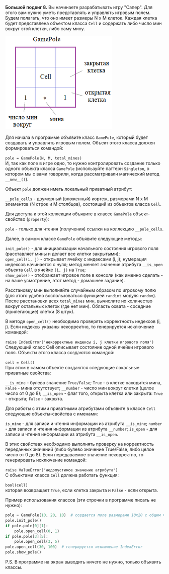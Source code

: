**Большой подвиг 8.** Вы начинаете разрабатывать игру "Сапер". Для этого вам нужно уметь представлять и управлять 
игровым полем. Будем полагать, что оно имеет размеры N x M клеток.
Каждая клетка будет представлена объектом класса `Cell` и содержать либо число мин вокруг этой клетки, либо саму мину.

![img.png](img.png)

Для начала в программе объявите класс `GamePole`, который будет создавать и управлять игровым полем.
Объект этого класса должен формироваться командой:

`pole = GamePole(N, M, total_mines)` \
И, так как поле в игре одно, то нужно контролировать создание только одного объекта класса `GamePole` (используйте 
паттерн `Singleton`, о котором мы с вами говорили, когда рассматривали магический метод `__new__()`).

Объект `pole` должен иметь локальный приватный атрибут:

`__pole_cells` - двумерный (вложенный) кортеж, размерами N x M элементов (N строк и M столбцов), состоящий из объектов класса `Cell`.

Для доступа к этой коллекции объявите в классе `GamePole` объект-свойство (`property`):

`pole` - только для чтения (получения) ссылки на коллекцию `__pole_cells`.

Далее, в самом классе `GamePole` объявите следующие методы:

`init_pole()` - для инициализации начального состояния игрового поля (расставляет мины и делает все клетки закрытыми); \
`open_cell(i, j)` - открывает ячейку с индексами (i, j); нумерация индексов начинается с нуля; метод меняет значение атрибута `__is_open` объекта `Cell` в ячейке `(i, j)` на `True`; \
`show_pole()` - отображает игровое поле в консоли (как именно сделать - на ваше усмотрение, этот метод - домашнее задание).

Расстановку мин выполняйте случайным образом по игровому полю (для этого удобно воспользоваться функцией `randint` модуля `random`).
После расстановки всех `total_mines` мин, вычислите их количество вокруг остальных клеток (где нет мин). Область охвата - соседние (прилегающие) клетки (8 штук).

В методе `open_cell()` необходимо проверять корректность индексов (i, j). Если индексы указаны некорректно, то генерируется исключение командой:

`raise IndexError('некорректные индексы i, j клетки игрового поля')` \
Следующий класс Cell описывает состояние одной ячейки игрового поля. Объекты этого класса создаются командой:

`cell = Cell()` \
При этом в самом объекте создаются следующие локальные приватные свойства:

`__is_mine` - булево значение `True/False`; `True` - в клетке находится мина, `False` - мина отсутствует;
`__number` - число мин вокруг клетки (целое число от 0 до 8);
`__is_open` - флаг того, открыта клетка или закрыта: `True` - открыта; `False` - закрыта.

Для работы с этими приватными атрибутами объявите в классе `Cell` следующие объекты-свойства с именами:

`is_mine` - для записи и чтения информации из атрибута `__is_mine`;
`number` - для записи и чтения информации из атрибута `__number`;
`is_open` - для записи и чтения информации из атрибута `__is_open`.

В этих свойствах необходимо выполнять проверку на корректность переданных значений (либо булево значение True/False,
либо целое число от 0 до 8). Если передаваемое значение некорректно, то генерировать исключение командой:

`raise ValueError("недопустимое значение атрибута")` \
С объектами класса `Cell` должна работать функция:

`bool(cell)` \
которая возвращает `True`, если клетка закрыта и `False` - если открыта.

Пример использования классов (эти строчки в программе писать не нужно):

```python
pole = GamePole(10, 20, 10)  # создается поле размерами 10x20 с общим числом мин 10
pole.init_pole()
if pole.pole[0][1]:
    pole.open_cell(0, 1)
if pole.pole[3][5]:
    pole.open_cell(3, 5)
pole.open_cell(30, 100)  # генерируется исключение IndexError
pole.show_pole()
```

P.S. В программе на экран выводить ничего не нужно, только объявить классы.